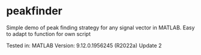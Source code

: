 # peakfinder
Simple demo of peak finding strategy for any signal vector in MATLAB. Easy to adapt to function for own script

Tested in: MATLAB Version: 9.12.0.1956245 (R2022a) Update 2
